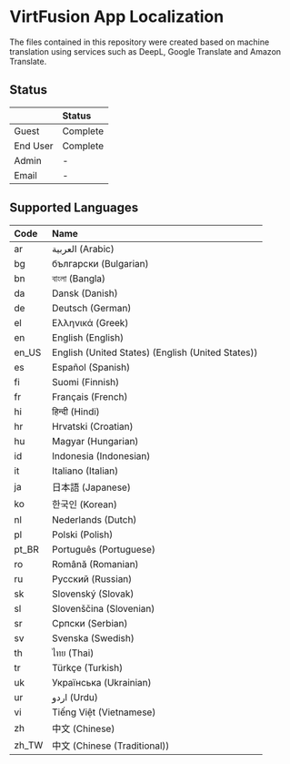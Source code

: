 # VirtFusion App Localization

The files contained in this repository were created based on machine translation using services such as DeepL, Google
Translate and Amazon Translate.

## Status

|          | Status   |
|:---------|:---------|
| Guest    | Complete |
| End User | Complete |
| Admin    | -        |
| Email    | -        |

## Supported Languages

| Code  | Name                                              |
|:------|:--------------------------------------------------|
| ar    | العربية (Arabic)                                  |
| bg    | български (Bulgarian)                             |
| bn    | বাংলা (Bangla)                                    |
| da    | Dansk (Danish)                                    |
| de    | Deutsch (German)                                  |
| el    | Ελληνικά (Greek)                                  |
| en    | English (English)                                 |
| en_US | English (United States) (English (United States)) |
| es    | Español (Spanish)                                 |
| fi    | Suomi (Finnish)                                   |
| fr    | Français (French)                                 |
| hi    | हिन्दी (Hindi)                                    |
| hr    | Hrvatski (Croatian)                               |
| hu    | Magyar (Hungarian)                                |
| id    | Indonesia (Indonesian)                            |
| it    | Italiano (Italian)                                |
| ja    | 日本語 (Japanese)                                    |
| ko    | 한국인 (Korean)                                      |
| nl    | Nederlands (Dutch)                                |
| pl    | Polski (Polish)                                   |
| pt_BR | Português (Portuguese)                            |
| ro    | Română (Romanian)                                 |
| ru    | Pусский (Russian)                                 |
| sk    | Slovenský (Slovak)                                |
| sl    | Slovenščina (Slovenian)                           |
| sr    | Српски (Serbian)                                  |
| sv    | Svenska (Swedish)                                 |
| th    | ไทย (Thai)                                        |
| tr    | Türkçe (Turkish)                                  |
| uk    | Українська (Ukrainian)                            |
| ur    | اردو (Urdu)                                       |
| vi    | Tiếng Việt (Vietnamese)                           |
| zh    | 中文 (Chinese)                                      |
| zh_TW | 中文 (Chinese (Traditional))                        |

